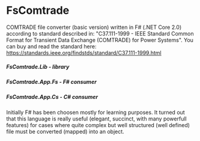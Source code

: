 # FsComtrade

COMTRADE file converter (basic version) written in F# (.NET Core 2.0) according to standard described in:
"C37.111-1999 - IEEE Standard Common Format for Transient Data Exchange (COMTRADE) for Power Systems".
You can buy and read the standard here: https://standards.ieee.org/findstds/standard/C37.111-1999.html

##### FsComtrade.Lib - library
##### FsComtrade.App.Fs - F# consumer 
##### FsComtrade.App.Cs - C# consumer

Initially F# has been choosen mostly for learning purposes. It turned out that this language is really useful (elegant, succinct, with many powerfull features) for cases where quite complex but well structured (well defined) file must be converted (mapped) into an object.
